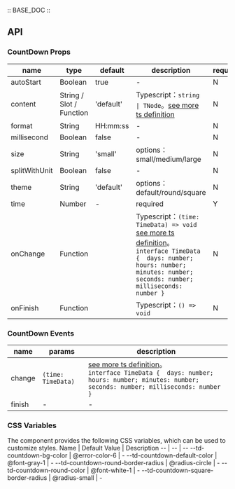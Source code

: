 :: BASE_DOC ::

## API

### CountDown Props

name | type | default | description | required
-- | -- | -- | -- | --
autoStart | Boolean | true | \- | N
content | String / Slot / Function | 'default' | Typescript：`string \| TNode`。[see more ts definition](https://github.com/Tencent/tdesign-mobile-vue/blob/develop/src/common.ts) | N
format | String | HH:mm:ss | \- | N
millisecond | Boolean | false | \- | N
size | String | 'small' | options：small/medium/large | N
splitWithUnit | Boolean | false | \- | N
theme | String | 'default' | options：default/round/square | N
time | Number | - | required | Y
onChange | Function |  | Typescript：`(time: TimeData) => void`<br/>[see more ts definition](https://github.com/Tencent/tdesign-mobile-vue/tree/develop/src/count-down/type.ts)。<br/>`interface TimeData {  days: number; hours: number; minutes: number; seconds: number; milliseconds: number }`<br/> | N
onFinish | Function |  | Typescript：`() => void`<br/> | N

### CountDown Events

name | params | description
-- | -- | --
change | `(time: TimeData)` | [see more ts definition](https://github.com/Tencent/tdesign-mobile-vue/tree/develop/src/count-down/type.ts)。<br/>`interface TimeData {  days: number; hours: number; minutes: number; seconds: number; milliseconds: number }`<br/>
finish | \- | \-


### CSS Variables
The component provides the following CSS variables, which can be used to customize styles.
Name | Default Value | Description 
-- | -- | --
--td-countdown-bg-color | @error-color-6 | - 
--td-countdown-default-color | @font-gray-1 | - 
--td-countdown-round-border-radius | @radius-circle | - 
--td-countdown-round-color | @font-white-1 | - 
--td-countdown-square-border-radius | @radius-small | - 
